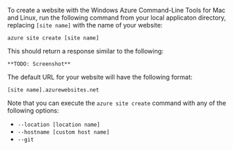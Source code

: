 To create a website with the Windows Azure Command-Line Tools for Mac and Linux, run the following command from your local applicaton directory, replacing `[site name]` with the name of your website:

	azure site create [site name]

This should return a response similar to the following:

	**TODO: Screenshot**

The default URL for your website will have the following format:

	[site name].azurewebsites.net

Note that you can execute the `azure site create` command with any of the following options:

* `--location [location name]`
* `--hostname [custom host name]`
* `--git`
